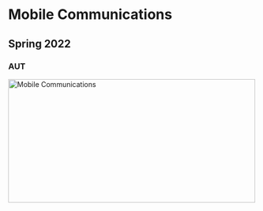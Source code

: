 # Mobile Communications
## Spring 2022
### AUT
<img src="https://media.licdn.com/dms/image/C4D12AQHmaqOPs0IHCA/article-cover_image-shrink_423_752/0/1551098323287?e=1704931200&v=beta&t=eMrJSck5w5PwHP3yB91Nsg-JT35udVNld9ngTI0etTQ" alt="Mobile Communications" width="500" height="250">
